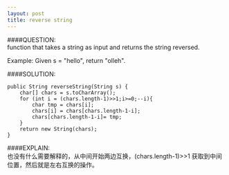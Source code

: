 ```yaml
---
layout: post
title: reverse string
---
```


####QUESTION:  
function that takes a string as input and returns the string reversed.

Example:
Given s = "hello", return "olleh".

####SOLUTION:  
    
    public String reverseString(String s) {
        char[] chars = s.toCharArray();
        for (int i = (chars.length-1)>>1;i>=0;--i){
            char tmp = chars[i];
            chars[i] = chars[chars.length-1-i];
            chars[chars.length-1-i]= tmp;
        }
        return new String(chars);
    }


####EXPLAIN:  
也没有什么需要解释的，从中间开始两边互换，(chars.length-1)>>1 获取到中间位置，然后就是左右互换的操作。

